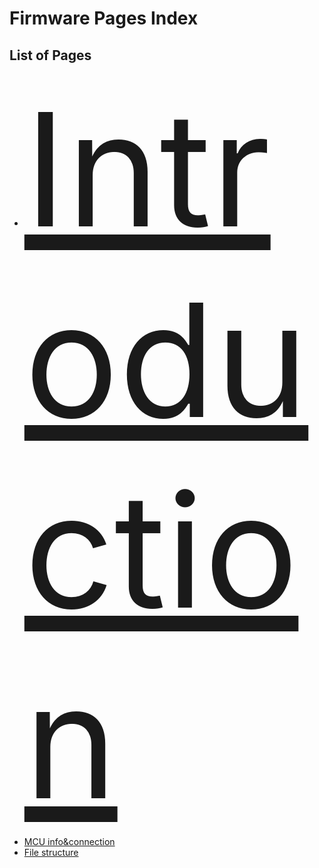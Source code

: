 # Firmware Pages Index

## List of Pages

* <span style="font-size:18em;">[Introduction](firmware/introduction.md)</span>
* [MCU info&connection](firmware/MCU_info_con.md)
* [File structure](firmware/file_struct.md)